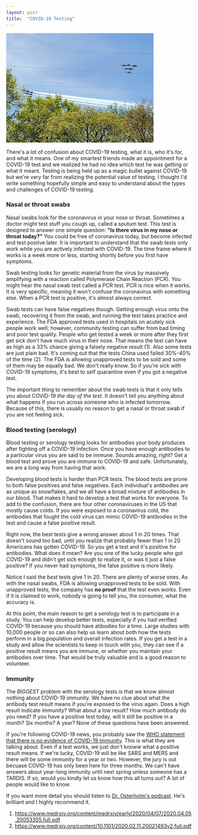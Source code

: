 ```yaml
---
layout: post
title:  "COVID-19 Testing"
---
```


![Blue Angels and Thunderbirds Flyover](/assets/angels.jpg)

There's a lot of confusion about COVID-19 testing, what it is, who it's for, and what it means. One of my smartest friends made an appointment for a COVID-19 test and we realized he had no idea which test he was getting or what it meant. Testing is being held up as a magic bullet against COVID-19 but we're very far from realizing the potential value of testing. I thought I'd write something hopefully simple and easy to understand about the types and challenges of COVID-19 testing.

### Nasal or throat swabs
Nasal swabs look for the coronavirus in your nose or throat. Sometimes a doctor might test stuff you cough up, called a sputum test. This test is designed to answer one simple question: **"Is there virus in my nose or throat today?"** You could be free of coronavirus today, but become infected and test postive later. It is important to understand that the swab tests only work while you are actively infected with COVID-19. The time frame where it works is a week more or less, starting shortly before you first have symptoms.

Swab testing looks for genetic material from the virus by massively amplifying with a reaction called Polymerase Chain Reaction (PCR). You might hear the nasal swab test called a PCR test. PCR is nice when it works. It is very specific, meaning it won't confuse the coronavirus with something else. When a PCR test is positive, it's almost always correct.

Swab tests can have false negatives though. Getting enough virus onto the swab, recovering it from the swab, and running the test takes practice and experience. The FDA approved tests used in hospitals on acutely sick people work well; however, community testing can suffer from bad timing and poor test quality. People who get tested a week or more after they first get sick don't have much virus in their nose. That means the test can have as high as a 33% chance giving a falsely negative result (1). Also some tests are just plain bad. It's coming out that the tests China used failed 30%-40% of the time (2). The FDA is allowing unapproved tests to be sold and some of them may be equally bad. We don't really know. So if you're sick with COVID-19 symptoms, it's best to self quarantine even if you got a negative test.

The important thing to remember about the swab tests is that it only tells you about COVID-19 *the day of the test*. It doesn't tell you anything about what happens if you run across someone who is infected tomorrow. Because of this, there is usually no reason to get a nasal or throat swab if you are not feeling sick.

### Blood testing (serology)
Blood testing or serology testing looks for antibodies your body produces after fighting off a COVID-19 infection. Once you have enough antibodies to a particular virus you are said to be immune. Sounds amazing, right? Get a blood test and prove you are immune to COVID-19 and safe. Unfortunately, we are a long way from having that work.

Developing blood tests is harder than PCR tests. The blood tests are prone to both false positives and false negatives. Each individual's antibodies are as unique as snowflakes, and we all have a broad mixture of antibodies in our blood. That makes it hard to develop a test that works for everyone. To add to the confusion, there are four other coronaviruses in the US that mostly cause colds. If you were exposed to a coronavirus cold, the antibodies that fought the cold virus can mimic COVID-19 antibodies in the test and cause a false positive result.

Right now, the best tests give a wrong answer about 1 in 20 times. That doesn't sound too bad, until you realize that probably fewer than 1 in 20 Americans has gotten COVID-19. So you get a test and it's positive for antibodies. What does it mean? Are you one of the lucky people who got COVID-19 and didn't get sick enough to realize it, or was it just a false positive? If you never had symptoms, the false positive is more likely.

Notice I said the *best* tests give 1 in 20. There are plenty of worse ones. As with the nasal swabs, FDA is allowing unapproved tests to be sold. With unapproved tests, the company has **no proof** that the test even works. Even if it is claimed to work, nobody is going to tell you, the consumer, what the accuracy is.

At this point, the main reason to get a serology test is to participate in a study. You can help develop better tests, especially if you had verified COVID-19 because you should have atibodies for a time. Large studies with 10,000 people or so can also help us learn about both how the tests perform in a big population and overall infection rates. If you get a test in a study and allow the scientists to keep in touch with you, they can see if a positive result means you are immune, or whether you maintain your antibodies over time. That would be truly valuable and is a good reason to volunteer.

### Immunity
The *BIGGEST* problem with the serology tests is that we know almost nothing about COVID-19 immunity. We have no clue about what the antibody test result means if you're exposed to the virus again. Does a high result indicate immunity? What about a low result? How much antibody do you need? If you have a positive test today, will it still be positive in a month? Six months? A year? None of these questions have been answered.

If you're following COVID-19 news, you probably saw the [WHO statement that there is no evidence of COVID-19 immunity](https://www.who.int/news-room/commentaries/detail/immunity-passports-in-the-context-of-covid-19). This is what they are talking about. Even if a test works, we just don't knoww what a positive result means. If we're lucky, COVID-19 will be like SARS and MERS and there will be some immunity for a year or two. However, the jury is out becuase COVID-19 has only been here for three months. We can't have answers about year-long immunity until next spring unless someone has a TARDIS. If so, would you kindly let us know how this all turns out? A lot of people would like to know.

If you want more detail you should listen to [Dr. Osterholm's podcast](https://www.cidrap.umn.edu/covid-19/podcasts-webinars/episode-6). He's brilliant and I highly recommend it.


1. https://www.medrxiv.org/content/medrxiv/early/2020/04/07/2020.04.05.20053355.full.pdf
2. https://www.medrxiv.org/content/10.1101/2020.02.11.20021493v2.full.pdf
